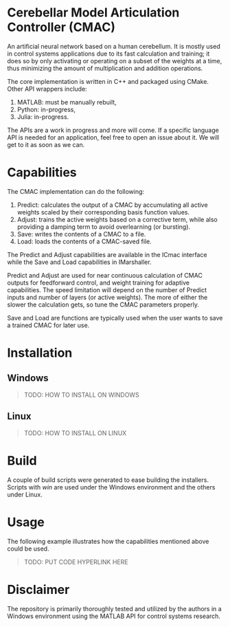 # Cerebellar Model Articulation Controller (CMAC)
An artificial neural network based on a human cerebellum. It is mostly used in control systems applications due to its fast calculation and training; it does so by only activating or operating on a subset of the weights at a time, thus minimizing the amount of multiplication and addition operations. 

The core implementation is written in C++ and packaged using CMake. Other API wrappers include:
1. MATLAB: must be manually rebuilt,
2. Python: in-progress,
3. Julia: in-progress.

The APIs are a work in progress and more will come. If a specific language API is needed for an application, feel free to open an issue about it. We will get to it as soon as we can. 

# Capabilities
The CMAC implementation can do the following:
1. Predict: calculates the output of a CMAC by accumulating all active weights scaled by their corresponding basis function values.
2. Adjust: trains the active weights based on a corrective term, while also providing a damping term to avoid overlearning (or bursting). 
3. Save: writes the contents of a CMAC to a file.
4. Load: loads the contents of a CMAC-saved file. 

The Predict and Adjust capabilities are available in the ICmac interface while the Save and Load capabilities in IMarshaller. 

Predict and Adjust are used for near continuous calculation of CMAC outputs for feedforward control, and weight training for adaptive capabilities. The speed limitation will depend on the number of Predict inputs and number of layers (or active weights). The more of either the slower the calculation gets, so tune the CMAC parameters properly. 

Save and Load are functions are typically used when the user wants to save a trained CMAC for later use. 

# Installation
## Windows
> TODO: HOW TO INSTALL ON WINDOWS

## Linux
> TODO: HOW TO INSTALL ON LINUX

# Build
A couple of build scripts were generated to ease building the installers. Scripts with *_win_* are used under the Windows environment and the others under Linux. 

# Usage
The following example illustrates how the capabilities mentioned above could be used. 

> TODO: PUT CODE HYPERLINK HERE

# Disclaimer
The repository is primarily thoroughly tested and utilized by the authors in a Windows environment using the MATLAB API for control systems research.






